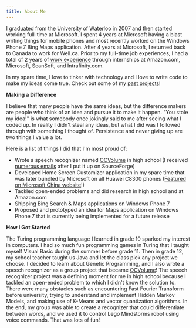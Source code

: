 ```yaml
---
title: About Me
---
```

I graduated from the University of Waterloo in 2007 and then started working
full-time at Microsoft. I spent 4 years at Microsoft having a blast writing
things for mobile phones and most recently worked on the Windows Phone 7 Bing
Maps application. After 4 years at Microsoft, I returned back to Canada to work
for Well.ca. Prior to my full-time job experiences, I had a total of 2 years of
[work experience][1] through internships at Amazon.com, Microsoft, ScanSoft,
and Intrafinity.com.

In my spare time, I love to tinker with technology and I love to write code to
make my ideas come true. Check out some of my [past projects][2]!
  
**Making a Difference**

I believe that many people have the same ideas, but the difference makers are
people who think of an idea and pursue it to make it happen. "You stole my
idea!" is what somebody once jokingly said to me after seeing what I coded up.
In reality I didn't steal any ideas, but what I did was I followed through with
something I thought of. Persistence and never giving up are two things I value
a lot.

Here is a list of things I did that I'm most proud of:

- Wrote a speech recognizer named [OCVolume][3] in high school (I received
  [numerous emails][4] after I put it up on SourceForge)
- Developed Home Screen Customizer application in my spare time that was later
  bundled by Microsoft on all Huawei C8300 phones ([Featured on Microsoft China
  website][5]!)
- Tackled open-ended problems and did research in high school and at Amazon.com
- Shipping Bing Search &amp; Maps applications on Windows Phone 7
- Proposed and prototyped an idea for Maps application on Windows Phone 7 that
  is currently being implemented for a future release

**How I Got Started**

The Turing programming language I learned in grade 10 sparked my interest in
computers. I had so much fun programming games in Turing that I taught myself
Visual Basic during the summer before grade 11. Then in grade 12, my school
teacher taught us Java and let the class pick any project we choose. I decided
to learn about Genetic Programming, and I also wrote a speech recognizer as a
group project that became [OCVolume][3]! The speech
recognizer project was a defining moment for me in high school because I
tackled an open-ended problem to which I didn't know the solution to. There
were many obstacles such as encountering Fast Fourier Transform before
university, trying to understand and implement Hidden Markov Models, and making
use of K-Means and vector quantization algorithms. In the end, my group was
able to create a recognizer that could differentiate between words, and we used
it to control Lego Mindstorms robot using voice commands. That was lots of fun!

  [1]: /work-experience/
  [2]: /past-personal-projects/
  [3]: http://ocvolume.sf.net/
  [4]: /label/ocvolume/
  [5]: /2011/03/27/home-screen-customizer-found-on-microsoft-china/
